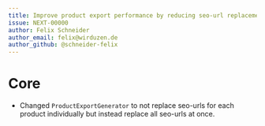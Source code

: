 ```yaml
---
title: Improve product export performance by reducing seo-url replacement calls
issue: NEXT-00000
author: Felix Schneider
author_email: felix@wirduzen.de
author_github: @schneider-felix
---
```

# Core
* Changed `ProductExportGenerator` to not replace seo-urls for each product individually but instead replace all seo-urls at once.
